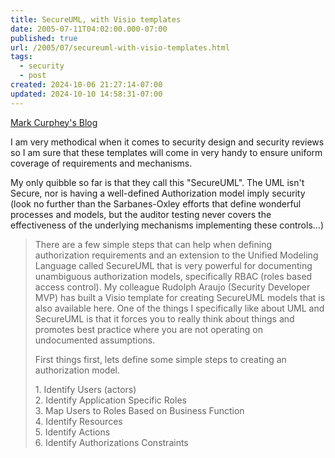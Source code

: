 ```yaml
---
title: SecureUML, with Visio templates
date: 2005-07-11T04:02:00.000-07:00
published: true
url: /2005/07/secureuml-with-visio-templates.html
tags:
  - security
  - post
created: 2024-10-06 21:27:14-07:00
updated: 2024-10-10 14:58:31-07:00
---
```


[Mark Curphey's Blog](https://www.threatsandcountermeasures.com/blogs/marksblog/ "Mark Curphey's Blog")  
  
I am very methodical when it comes to security design and security reviews so I am sure that these templates will come in very handy to ensure uniform coverage of requirements and mechanisms.  
  
My only quibble so far is that they call this "SecureUML". The UML isn't Secure, nor is having a well-defined Authorization model imply security (look no further than the Sarbanes-Oxley efforts that define wonderful processes and models, but the auditor testing never covers the effectiveness of the underlying mechanisms implementing these controls...)  
  

>   
> There are a few simple steps that can help when defining authorization requirements and an extension to the Unified Modeling Language called SecureUML that is very powerful for documenting unambiguous authorization models, specifically RBAC (roles based access control). My colleague Rudolph Araujo (Security Developer MVP) has built a Visio template for creating SecureUML models that is also available here. One of the things I specifically like about UML and SecureUML is that it forces you to really think about things and promotes best practice where you are not operating on undocumented assumptions.  
>   
> First things first, lets define some simple steps to creating an authorization model.  
>   
> 1\. Identify Users (actors)  
> 2\. Identify Application Specific Roles  
> 3\. Map Users to Roles Based on Business Function  
> 4\. Identify Resources  
> 5\. Identify Actions  
> 6\. Identify Authorizations Constraints
